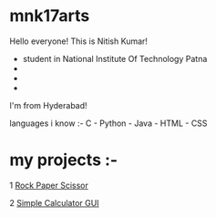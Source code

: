 # mnk17arts
Hello everyone!
 This is Nitish Kumar!
 * student in National Institute Of Technology Patna
 * 
 *
 *
 I'm from Hyderabad! 
 
 languages i know :-
 C - Python - Java - HTML - CSS

# my projects :- 

 1 [Rock Paper Scissor](https://github.com/mnk17arts/Rock-Paper-Scissor)
   
 2 [Simple Calculator GUI](w)
  
